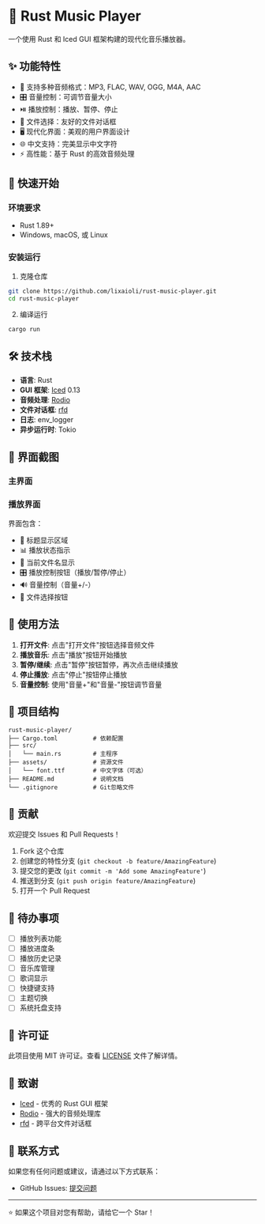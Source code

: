 # 🎵 Rust Music Player

一个使用 Rust 和 Iced GUI 框架构建的现代化音乐播放器。



## ✨ 功能特性

- 🎵 支持多种音频格式：MP3, FLAC, WAV, OGG, M4A, AAC
- 🎛️ 音量控制：可调节音量大小
- ⏯️ 播放控制：播放、暂停、停止
- 📁 文件选择：友好的文件对话框
- 🖥️ 现代化界面：美观的用户界面设计
- 🌐 中文支持：完美显示中文字符
- ⚡ 高性能：基于 Rust 的高效音频处理

## 🚀 快速开始

### 环境要求

- Rust 1.89+ 
- Windows, macOS, 或 Linux

### 安装运行

1. 克隆仓库
```bash
git clone https://github.com/lixaioli/rust-music-player.git
cd rust-music-player
```

2. 编译运行
```bash
cargo run
```

## 🛠️ 技术栈

- **语言**: Rust
- **GUI 框架**: [Iced](https://github.com/iced-rs/iced) 0.13
- **音频处理**: [Rodio](https://github.com/RustAudio/rodio)
- **文件对话框**: [rfd](https://github.com/PolyMeilex/rfd)
- **日志**: env_logger
- **异步运行时**: Tokio

## 📸 界面截图

### 主界面


### 播放界面
界面包含：
- 🎵 标题显示区域
- 📊 播放状态指示
- 📄 当前文件名显示
- 🎛️ 播放控制按钮（播放/暂停/停止）
- 🔊 音量控制（音量+/-）
- 📁 文件选择按钮

## 🎯 使用方法

1. **打开文件**: 点击"打开文件"按钮选择音频文件
2. **播放音乐**: 点击"播放"按钮开始播放
3. **暂停/继续**: 点击"暂停"按钮暂停，再次点击继续播放
4. **停止播放**: 点击"停止"按钮停止播放
5. **音量控制**: 使用"音量+"和"音量-"按钮调节音量

## 📁 项目结构

```
rust-music-player/
├── Cargo.toml          # 依赖配置
├── src/
│   └── main.rs         # 主程序
├── assets/             # 资源文件
│   └── font.ttf        # 中文字体（可选）
├── README.md           # 说明文档
└── .gitignore          # Git忽略文件
```

## 🤝 贡献

欢迎提交 Issues 和 Pull Requests！

1. Fork 这个仓库
2. 创建您的特性分支 (`git checkout -b feature/AmazingFeature`)
3. 提交您的更改 (`git commit -m 'Add some AmazingFeature'`)
4. 推送到分支 (`git push origin feature/AmazingFeature`)
5. 打开一个 Pull Request

## 📝 待办事项

- [ ] 播放列表功能
- [ ] 播放进度条
- [ ] 播放历史记录
- [ ] 音乐库管理
- [ ] 歌词显示
- [ ] 快捷键支持
- [ ] 主题切换
- [ ] 系统托盘支持

## 📜 许可证

此项目使用 MIT 许可证。查看 [LICENSE](LICENSE) 文件了解详情。

## 🙏 致谢

- [Iced](https://github.com/iced-rs/iced) - 优秀的 Rust GUI 框架
- [Rodio](https://github.com/RustAudio/rodio) - 强大的音频处理库
- [rfd](https://github.com/PolyMeilex/rfd) - 跨平台文件对话框

## 📧 联系方式

如果您有任何问题或建议，请通过以下方式联系：

- GitHub Issues: [提交问题](https://github.com/lixaioli/rust-music-player/issues)

---

⭐ 如果这个项目对您有帮助，请给它一个 Star！